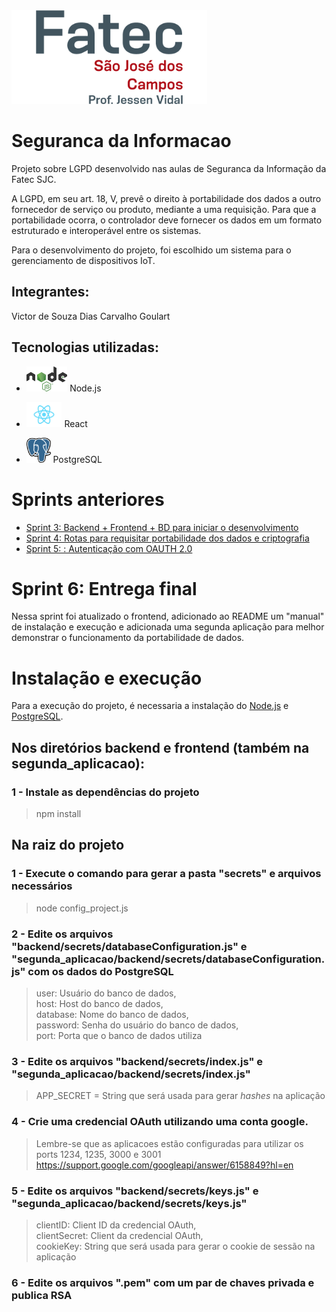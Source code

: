 <img src="img/logo_fatecsjc.png" height=150px>

# Seguranca da Informacao
Projeto sobre LGPD desenvolvido nas aulas de Seguranca da Informação da Fatec SJC.

A LGPD, em seu art. 18, V, prevê o direito à portabilidade dos dados a outro fornecedor de serviço ou produto, mediante a uma requisição. Para que a portabilidade ocorra, o controlador deve fornecer os dados em um formato estruturado e interoperável entre os sistemas.

Para o desenvolvimento do projeto, foi escolhido um sistema para o gerenciamento de dispositivos IoT.

## Integrantes: 
Victor de Souza Dias Carvalho Goulart

## Tecnologias utilizadas:
- [<img src="img/logo_nodejs.png" height=40px>](https://nodejs.org/en/) Node.js

- [<img src="img/logo_react.png" height=40px>](https://reactjs.org/) React

- [<img src="img/logo_postgresql.png" height=40px>](https://www.postgresql.org/) PostgreSQL
  
# Sprints anteriores
- [Sprint 3: Backend + Frontend + BD para iniciar o desenvolvimento](https://github.com/GrT1212/Seguranca-Informacao/tree/V1.0.0)
- [Sprint 4: Rotas para requisitar portabilidade dos dados e criptografia](https://github.com/GrT1212/Seguranca-Informacao/tree/V2.1.0)
- [Sprint 5: : Autenticação com OAUTH 2.0](https://github.com/GrT1212/Seguranca-Informacao/tree/V3.0.0)
  
# Sprint 6: Entrega final
Nessa sprint foi atualizado o frontend, adicionado ao README um "manual" de instalação e execução e adicionada uma segunda aplicação para melhor demonstrar o funcionamento da portabilidade de dados.

# Instalação e execução
Para a execução do projeto, é necessaria a instalação do [Node.js](#tecnologias-utilizadas) e [PostgreSQL](#tecnologias-utilizadas).
## Nos diretórios backend e frontend (também na segunda_aplicacao):
### 1 - Instale as dependências do projeto
> npm install
## Na raiz do projeto
### 1 - Execute o comando para gerar a pasta "secrets" e arquivos necessários
> node config_project.js
### 2 - Edite os arquivos "backend/secrets/databaseConfiguration.js" e "segunda_aplicacao/backend/secrets/databaseConfiguration.js" com os dados do PostgreSQL
> user: Usuário do banco de dados,\
> host: Host do banco de dados,\
> database: Nome do banco de dados,\
> password: Senha do usuário do banco de dados,\
> port: Porta que o banco de dados utiliza
### 3 - Edite os arquivos "backend/secrets/index.js" e "segunda_aplicacao/backend/secrets/index.js"
> APP_SECRET = String que será usada para gerar *hashes* na aplicação
### 4 - Crie uma credencial OAuth utilizando uma conta google.
> Lembre-se que as aplicacoes estão configuradas para utilizar os ports 1234, 1235, 3000 e 3001
> https://support.google.com/googleapi/answer/6158849?hl=en
### 5 - Edite os arquivos "backend/secrets/keys.js" e "segunda_aplicacao/backend/secrets/keys.js"
> clientID: Client ID da credencial OAuth,\
> clientSecret: Client  da credencial OAuth,\
> cookieKey: String que será usada para gerar o cookie de sessão na aplicação
### 6 - Edite os arquivos ".pem" com um par de chaves privada e publica RSA